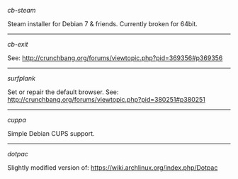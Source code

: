 *cb-steam*

Steam installer for Debian 7 & friends. Currently broken for 64bit.

----

*cb-exit*

See: http://crunchbang.org/forums/viewtopic.php?pid=369356#p369356

----

*surfplank*

Set or repair the default browser. See: http://crunchbang.org/forums/viewtopic.php?pid=380251#p380251

----

*cuppa*

Simple Debian CUPS support.

----

*dotpac*

Slightly modified version of: https://wiki.archlinux.org/index.php/Dotpac
